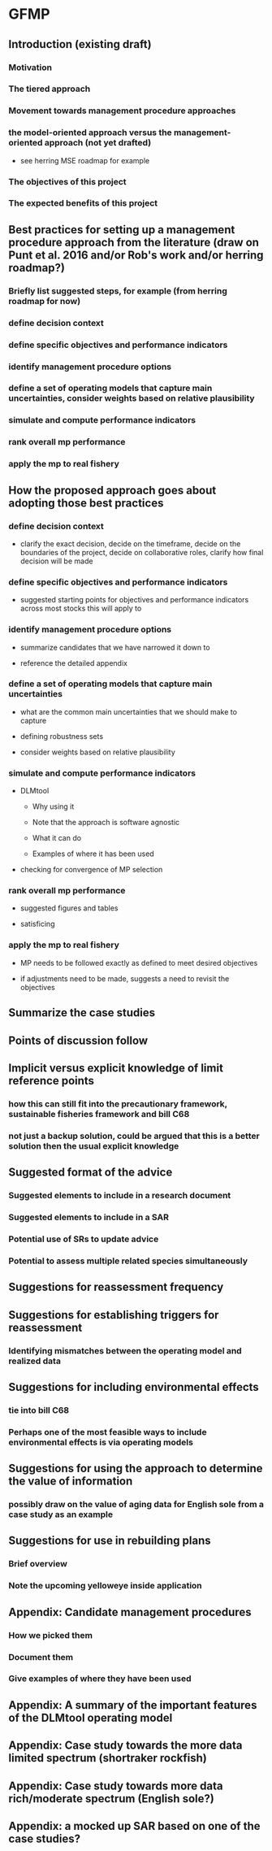 # **GFMP**


## Introduction (existing draft)

### Motivation

### The tiered approach

### Movement towards management procedure approaches

### the model-oriented approach versus the management-oriented approach (not yet drafted)

- see herring MSE roadmap for example

### The objectives of this project

### The expected benefits of this project

## Best practices for setting up a management procedure approach from the literature (draw on Punt et al. 2016 and/or Rob's work and/or herring roadmap?)

### Briefly list suggested steps, for example (from herring roadmap for now)

### define decision context

### define specific objectives and performance indicators

### identify management procedure options

### define a set of operating models that capture main uncertainties, consider weights based on relative plausibility

### simulate and compute performance indicators

### rank overall mp performance

### apply the mp to real fishery

## How the proposed approach goes about adopting those best practices

### define decision context

- clarify the exact decision, decide on the timeframe, decide on the boundaries of the project, decide on collaborative roles, clarify how final decision will be made

### define specific objectives and performance indicators

- suggested starting points for objectives and performance indicators across most stocks this will apply to

### identify management procedure options

- summarize candidates that we have narrowed it down to

- reference the detailed appendix

### define a set of operating models that capture main uncertainties

- what are the common main uncertainties that we should make to capture

- defining robustness sets

- consider weights based on relative plausibility

### simulate and compute performance indicators

- DLMtool

	- Why using it

	- Note that the approach is software agnostic

	- What it can do

	- Examples of where it has been used

- checking for convergence of MP selection

### rank overall mp performance

- suggested figures and tables

- satisficing

### apply the mp to real fishery

- MP needs to be followed exactly as defined to meet desired objectives

- if adjustments need to be made, suggests a need to revisit the objectives

## Summarize the case studies

## Points of discussion follow

## Implicit versus explicit knowledge of limit reference points

### how this can still fit into the precautionary framework, sustainable fisheries framework and bill C68

### not just a backup solution, could be argued that this is a better solution then the usual explicit knowledge

## Suggested format of the advice

### Suggested elements to include in a research document

### Suggested elements to include in a SAR

### Potential use of SRs to update advice

### Potential to assess multiple related species simultaneously

## Suggestions for reassessment frequency

## Suggestions for establishing triggers for reassessment

### Identifying mismatches between the operating model and realized data

## Suggestions for including environmental effects

### tie into bill C68

### Perhaps one of the most feasible ways to include environmental effects is via operating models

## Suggestions for using the approach to determine the value of information

### possibly draw on the value of aging data for English sole from a case study as an example

## Suggestions for use in rebuilding plans

### Brief overview

### Note the upcoming yelloweye inside application

## Appendix: Candidate management procedures

### How we picked them

### Document them

### Give examples of where they have been used

## Appendix: A summary of the important features of the DLMtool operating model

## Appendix: Case study towards the more data limited spectrum (shortraker rockfish)

## Appendix: Case study towards more data rich/moderate spectrum (English sole?)

## Appendix: a mocked up SAR based on one of the case studies? 

